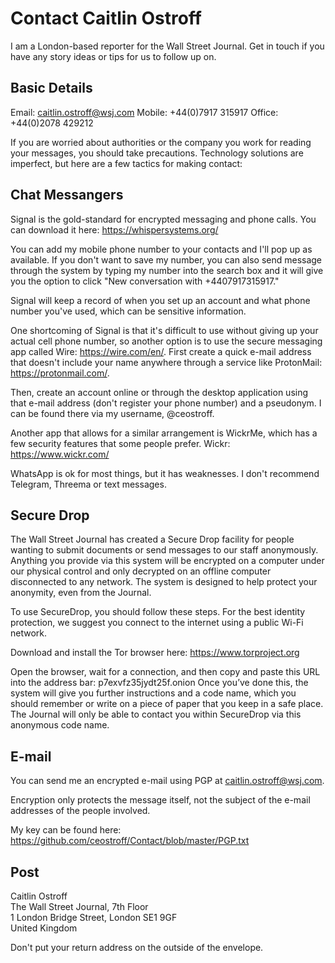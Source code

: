 # Contact Caitlin Ostroff

I am a London-based reporter for the Wall Street Journal. Get in touch if you have any story ideas or tips for us to follow up on.

## Basic Details
Email: caitlin.ostroff@wsj.com
Mobile: +44(0)7917 315917
Office: +44(0)2078 429212

If you are worried about authorities or the company you work for reading your messages, you should take precautions. Technology solutions are imperfect, but here are a few tactics for making contact:

## Chat Messangers

Signal is the gold-standard for encrypted messaging and phone calls. You can download it here: https://whispersystems.org/

You can add my mobile phone number to your contacts and I'll pop up as available. If you don't want to save my number, you can also send message through the system by typing my number into the search box and it will give you the option to click "New conversation with +4407917315917."

Signal will keep a record of when you set up an account and what phone number you've used, which can be sensitive information.

One shortcoming of Signal is that it's difficult to use without giving up your actual cell phone number, so another option is to use the secure messaging app called Wire: https://wire.com/en/. First create a quick e-mail address that doesn't include your name anywhere through a service like ProtonMail: https://protonmail.com/.

Then, create an account online or through the desktop application using that e-mail address (don't register your phone number) and a pseudonym. I can be found there via my username, @ceostroff.

Another app that allows for a similar arrangement is WickrMe, which has a few security features that some people prefer. Wickr: https://www.wickr.com/

WhatsApp is ok for most things, but it has weaknesses. I don't recommend Telegram, Threema or text messages.

## Secure Drop
The Wall Street Journal has created a Secure Drop facility for people wanting to submit documents or send messages to our staff anonymously. Anything you provide via this system will be encrypted on a computer under our physical control and only decrypted on an offline computer disconnected to any network. The system is designed to help protect your anonymity, even from the Journal.

To use SecureDrop, you should follow these steps. For the best identity protection, we suggest you connect to the internet using a public Wi-Fi network.

Download and install the Tor browser here: https://www.torproject.org

Open the browser, wait for a connection, and then copy and paste this URL into the address bar: p7exvfz35jydt25f.onion
Once you’ve done this, the system will give you further instructions and a code name, which you should remember or write on a piece of paper that you keep in a safe place. The Journal will only be able to contact you within SecureDrop via this anonymous code name.

## E-mail
You can send me an encrypted e-mail using PGP at caitlin.ostroff@wsj.com.

Encryption only protects the message itself, not the subject of the e-mail addresses of the people involved.

My key can be found here:
https://github.com/ceostroff/Contact/blob/master/PGP.txt

## Post

Caitlin Ostroff<br>
The Wall Street Journal, 7th Floor<br>
1 London Bridge Street, London SE1 9GF<br>
United Kingdom

Don't put your return address on the outside of the envelope.

